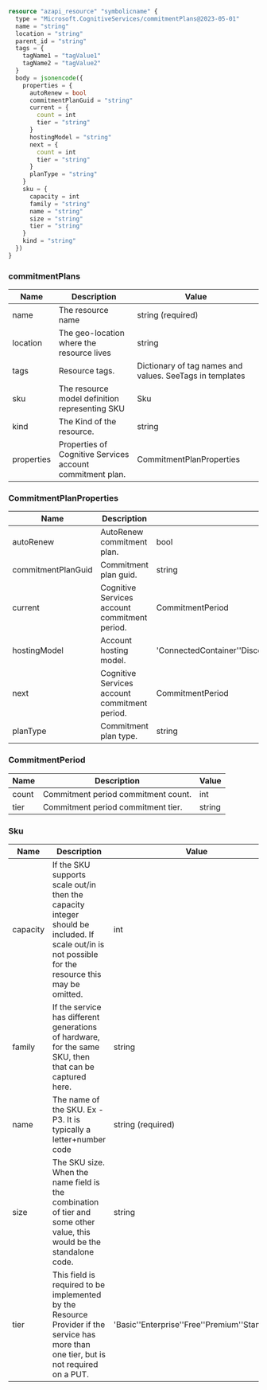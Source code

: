 ```terraform
resource "azapi_resource" "symbolicname" {
  type = "Microsoft.CognitiveServices/commitmentPlans@2023-05-01"
  name = "string"
  location = "string"
  parent_id = "string"
  tags = {
    tagName1 = "tagValue1"
    tagName2 = "tagValue2"
  }
  body = jsonencode({
    properties = {
      autoRenew = bool
      commitmentPlanGuid = "string"
      current = {
        count = int
        tier = "string"
      }
      hostingModel = "string"
      next = {
        count = int
        tier = "string"
      }
      planType = "string"
    }
    sku = {
      capacity = int
      family = "string"
      name = "string"
      size = "string"
      tier = "string"
    }
    kind = "string"
  })
}

```

### commitmentPlans

| Name | Description | Value |
|-|-|-|
| name | The resource name | string (required) |
| location | The geo-location where the resource lives | string |
| tags | Resource tags. | Dictionary of tag names and values. SeeTags in templates |
| sku | The resource model definition representing SKU | Sku |
| kind | The Kind of the resource. | string |
| properties | Properties of Cognitive Services account commitment plan. | CommitmentPlanProperties |


### CommitmentPlanProperties

| Name | Description | Value |
|-|-|-|
| autoRenew | AutoRenew commitment plan. | bool |
| commitmentPlanGuid | Commitment plan guid. | string |
| current | Cognitive Services account commitment period. | CommitmentPeriod |
| hostingModel | Account hosting model. | 'ConnectedContainer''DisconnectedContainer''ProvisionedWeb''Web' |
| next | Cognitive Services account commitment period. | CommitmentPeriod |
| planType | Commitment plan type. | string |


### CommitmentPeriod

| Name | Description | Value |
|-|-|-|
| count | Commitment period commitment count. | int |
| tier | Commitment period commitment tier. | string |


### Sku

| Name | Description | Value |
|-|-|-|
| capacity | If the SKU supports scale out/in then the capacity integer should be included. If scale out/in is not possible for the resource this may be omitted. | int |
| family | If the service has different generations of hardware, for the same SKU, then that can be captured here. | string |
| name | The name of the SKU. Ex - P3. It is typically a letter+number code | string (required) |
| size | The SKU size. When the name field is the combination of tier and some other value, this would be the standalone code. | string |
| tier | This field is required to be implemented by the Resource Provider if the service has more than one tier, but is not required on a PUT. | 'Basic''Enterprise''Free''Premium''Standard' |


